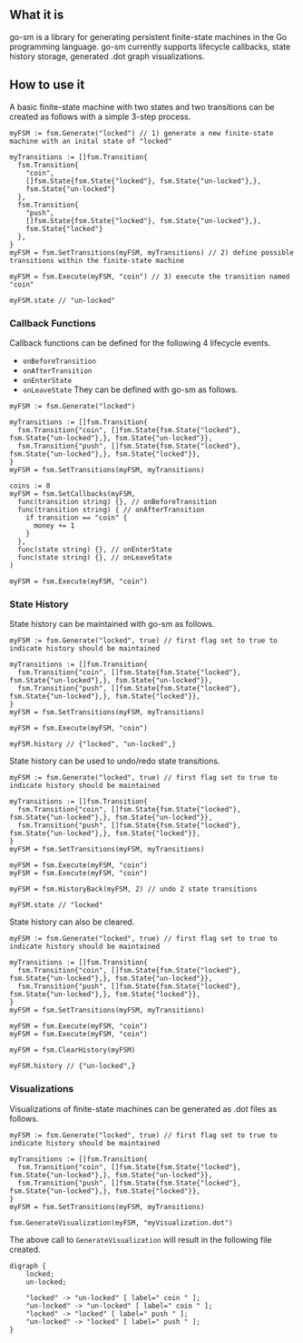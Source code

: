 ## What it is
go-sm is a library for generating persistent finite-state machines in the Go programming language. go-sm currently supports lifecycle callbacks, state history storage, generated .dot graph visualizations.

## How to use it
A basic finite-state machine with two states and two transitions can be created as follows with a simple 3-step process.
```golang
myFSM := fsm.Generate("locked") // 1) generate a new finite-state machine with an inital state of "locked"

myTransitions := []fsm.Transition{
  fsm.Transition{
  	"coin", 
	[]fsm.State{fsm.State{"locked"}, fsm.State{"un-locked"},}, 
	fsm.State{"un-locked"}
  },
  fsm.Transition{
  	"push", 
	[]fsm.State{fsm.State{"locked"}, fsm.State{"un-locked"},}, 
	fsm.State{"locked"}
  },
}
myFSM = fsm.SetTransitions(myFSM, myTransitions) // 2) define possible transitions within the finite-state machine

myFSM = fsm.Execute(myFSM, "coin") // 3) execute the transition named "coin"

myFSM.state // "un-locked"
```

### Callback Functions
Callback functions can be defined for the following 4 lifecycle events.
- `onBeforeTransition`
- `onAfterTransition`
- `onEnterState`
- `onLeaveState`
They can be defined with go-sm as follows.
```golang
myFSM := fsm.Generate("locked")

myTransitions := []fsm.Transition{
  fsm.Transition{"coin", []fsm.State{fsm.State{"locked"}, fsm.State{"un-locked"},}, fsm.State{"un-locked"}},
  fsm.Transition{"push", []fsm.State{fsm.State{"locked"}, fsm.State{"un-locked"},}, fsm.State{"locked"}},
}
myFSM = fsm.SetTransitions(myFSM, myTransitions) 

coins := 0
myFSM = fsm.SetCallbacks(myFSM,
  func(transition string) {}, // onBeforeTransition
  func(transition string) { // onAfterTransition
    if transition == "coin" {
      money += 1
    }
  },
  func(state string) {}, // onEnterState
  func(state string) {}, // onLeaveState
)

myFSM = fsm.Execute(myFSM, "coin") 
```

### State History
State history can be maintained with go-sm as follows.
```golang
myFSM := fsm.Generate("locked", true) // first flag set to true to indicate history should be maintained

myTransitions := []fsm.Transition{
  fsm.Transition{"coin", []fsm.State{fsm.State{"locked"}, fsm.State{"un-locked"},}, fsm.State{"un-locked"}},
  fsm.Transition{"push", []fsm.State{fsm.State{"locked"}, fsm.State{"un-locked"},}, fsm.State{"locked"}},
}
myFSM = fsm.SetTransitions(myFSM, myTransitions) 

myFSM = fsm.Execute(myFSM, "coin") 

myFSM.history // {"locked", "un-locked",}
```
State history can be used to undo/redo state transitions.
```golang
myFSM := fsm.Generate("locked", true) // first flag set to true to indicate history should be maintained

myTransitions := []fsm.Transition{
  fsm.Transition{"coin", []fsm.State{fsm.State{"locked"}, fsm.State{"un-locked"},}, fsm.State{"un-locked"}},
  fsm.Transition{"push", []fsm.State{fsm.State{"locked"}, fsm.State{"un-locked"},}, fsm.State{"locked"}},
}
myFSM = fsm.SetTransitions(myFSM, myTransitions) 

myFSM = fsm.Execute(myFSM, "coin")
myFSM = fsm.Execute(myFSM, "coin")

myFSM = fsm.HistoryBack(myFSM, 2) // undo 2 state transitions

myFSM.state // "locked"
```
State history can also be cleared.
```golang
myFSM := fsm.Generate("locked", true) // first flag set to true to indicate history should be maintained

myTransitions := []fsm.Transition{
  fsm.Transition{"coin", []fsm.State{fsm.State{"locked"}, fsm.State{"un-locked"},}, fsm.State{"un-locked"}},
  fsm.Transition{"push", []fsm.State{fsm.State{"locked"}, fsm.State{"un-locked"},}, fsm.State{"locked"}},
}
myFSM = fsm.SetTransitions(myFSM, myTransitions) 

myFSM = fsm.Execute(myFSM, "coin")
myFSM = fsm.Execute(myFSM, "coin")

myFSM = fsm.ClearHistory(myFSM)

myFSM.history // {"un-locked",}
```

### Visualizations
Visualizations of finite-state machines can be generated as .dot files as follows.
```golang
myFSM := fsm.Generate("locked", true) // first flag set to true to indicate history should be maintained

myTransitions := []fsm.Transition{
  fsm.Transition{"coin", []fsm.State{fsm.State{"locked"}, fsm.State{"un-locked"},}, fsm.State{"un-locked"}},
  fsm.Transition{"push", []fsm.State{fsm.State{"locked"}, fsm.State{"un-locked"},}, fsm.State{"locked"}},
}
myFSM = fsm.SetTransitions(myFSM, myTransitions) 

fsm.GenerateVisualization(myFSM, "myVisualization.dot")
```
The above call to `GenerateVisualization` will result in the following file created.
```
digraph {
	locked;
	un-locked;

	"locked" -> "un-locked" [ label=" coin " ];
	"un-locked" -> "un-locked" [ label=" coin " ];
	"locked" -> "locked" [ label=" push " ];
	"un-locked" -> "locked" [ label=" push " ];
}
```
